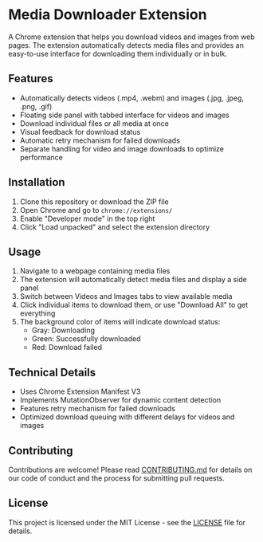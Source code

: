 # Media Downloader Extension

A Chrome extension that helps you download videos and images from web pages. The extension automatically detects media files and provides an easy-to-use interface for downloading them individually or in bulk.

## Features

- Automatically detects videos (.mp4, .webm) and images (.jpg, .jpeg, .png, .gif)
- Floating side panel with tabbed interface for videos and images
- Download individual files or all media at once
- Visual feedback for download status
- Automatic retry mechanism for failed downloads
- Separate handling for video and image downloads to optimize performance

## Installation

1. Clone this repository or download the ZIP file
2. Open Chrome and go to `chrome://extensions/`
3. Enable "Developer mode" in the top right
4. Click "Load unpacked" and select the extension directory

## Usage

1. Navigate to a webpage containing media files
2. The extension will automatically detect media files and display a side panel
3. Switch between Videos and Images tabs to view available media
4. Click individual items to download them, or use "Download All" to get everything
5. The background color of items will indicate download status:
   - Gray: Downloading
   - Green: Successfully downloaded
   - Red: Download failed

## Technical Details

- Uses Chrome Extension Manifest V3
- Implements MutationObserver for dynamic content detection
- Features retry mechanism for failed downloads
- Optimized download queuing with different delays for videos and images

## Contributing

Contributions are welcome! Please read [CONTRIBUTING.md](CONTRIBUTING.md) for details on our code of conduct and the process for submitting pull requests.

## License

This project is licensed under the MIT License - see the [LICENSE](LICENSE) file for details.
